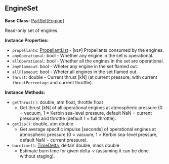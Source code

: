 ## EngineSet

**Base Class:** [PartSet](PartSet.1.md)\[[Engine](Engine.md)\]

Read-only set of engines.


**Instance Properties:**
- `propellants`: [PropellantList](PropellantList.md) - \[`WIP`\] Propellants consumed by the engines.
- `anyOperational`: bool - Whether any engine in the set is operational.
- `allOperational`: bool - Whether all the engines in the set are operational.
- `anyFlameout`: bool - Wheter any engine in the set flamed out.
- `allFlameout`: bool - Wheter all engines in the set flamed out.
- `thrust`: double - Current thrust \[kN] (at current pressure, with current `thrustPercentage` and current throttle).

**Instance Methods:**
- `getThrust()`: double, atm float, throttle float
  - Get thrust \[kN] of all operational engines at atmospheric pressure (0 = vacuum, 1 = Kerbin sea-level pressure, default NaN = current pressure) and throttle (default 1 = full throttle).
- `getIsp()`: double, atm double
  - Get average specific impulse \[seconds] of operational engines at atmospheric pressure (0 = vacuum, 1 = Kerbin sea-level pressure, default NaN = current pressure).
- `burntime()`: [TimeDelta](../API/TimeDelta.md), deltaV double, mass double
  - Estimate burn time for given delta-v (assuming it can be done without staging).

